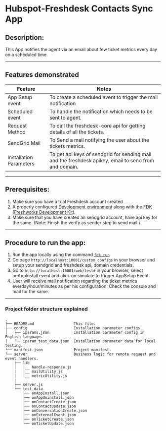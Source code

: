 # Hubspot-Freshdesk Contacts Sync App

## Description:
 This App notifies the agent via an email about few ticket metrics every day on a scheduled time.
 ***

## Features demonstrated

Feature | Notes
-------------------- | ------
App Setup event | To create a scheduled event to trigger the mail notification
Scheduled event | To handle the notification which needs to be sent to agent.
Request Method  | To call the freshdesk-core api for getting details of all the tickets.
SendGrid Mail   | To Send a mail notifying the user about the tickets metrics.
Installation Parameters	| To get api keys of sendgrid for sending mail and the freshdesk apikey, email to send from and domain.
***

## Prerequisites:

1. Make sure you have a trial Freshdesk account created
2. A properly configured [Development environment](https://developers.freshdesk.com/v2/docs/quick-start/) along with the [FDK (Freshworks Development Kit)](https://developers.freshdesk.com/v2/docs/freshworks-cli/).
3. Make sure that you have created an sendgrid account, have api key for the same. (Note: Finish the verify as sender step to send mail.)
***

## Procedure to run the app:
1. Run the app locally using the command [`fdk run`](https://developers.freshdesk.com/v2/docs/freshworks-cli/#run)
2. Go page `http://localhost:10001/custom_configs` in your browser and setup your sendgrid and freshdesk api, domain credentials.
3. Go to `http://localhost:10001/web/test#` in your browser, select onAppInstall event and click on simulate to trigger AppSetup Event.
4. User will receive mail notification regarding the ticket metrics everday/hour/minutes as per his configuration. Check the console and mail for the same.
***

### Project folder structure explained

    .
    ├── README.md                  This file.
    ├── config                     Installation parameter configs.
    │   ├── iparams.json           Installation parameter config in English language.
    │   └── iparam_test_data.json  Installation parameter data for local testing.
    └── manifest.json              Project manifest.
    └── server                     Business logic for remote request and event handlers.
        ├── lib
        │   |__ handle-response.js
        |   |__ mailUtility.js
        |   |__ metricUtility.js
        |
        ├── server.js
        └── test_data
            ├── onAppInstall.json
            ├── onAppUninstall.json
            ├── onContactCreate.json
            ├── onContactUpdate.json
            ├── onConversationCreate.json
            ├── onExternalEvent.json
            ├── onTicketCreate.json
            └── onTicketUpdate.json
